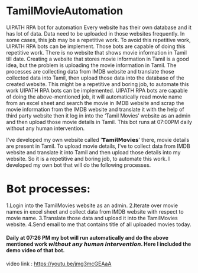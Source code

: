 # TamilMovieAutomation
UIPATH RPA bot for automation
Every website has their own database and it has lot of data. Data need to be uploaded in those websites frequently. In some cases, this job may be a repetitive work. To avoid this repetitive work, UIPATH RPA bots can be implement. Those bots are capable of doing this repetitive work. There is no website that shows movie information in Tamil till date. Creating a website that stores movie information in Tamil is a good idea, but the problem is uploading the movie information in Tamil. The processes are collecting data from IMDB website and translate those collected data into Tamil, then upload those data into the database of the created website. This might be a repetitive and boring job, to automate this work UIPATH RPA bots can be implemented. UIPATH RPA bots are capable of doing the above-mentioned job, it will automatically read movie name from an excel sheet and search the movie in IMDB website and scrap the movie information from the IMDB website and translate it with the help of third party website then it log in into the ‘Tamil Movies’ website as an admin and then upload those movie details in Tamil. This bot runs at 07:00PM daily without any human intervention.

I've developed my own website called '𝗧𝗮𝗺𝗶𝗹𝗠𝗼𝘃𝗶𝗲𝘀' there, movie details are present in Tamil. To upload movie details, I've to collect data from IMDB website and translate it into Tamil and then upload those details into my website. So it is a repetitive and boring job, to automate this work. I developed my own bot that will do the following processes.

# 𝗕𝗼𝘁 𝗽𝗿𝗼𝗰𝗲𝘀𝘀𝗲𝘀:
1.Login into the TamilMovies website as an admin.
2.Iterate over movie names in excel sheet and collect data from IMDB website with respect to movie name.
3.Translate those data and upload it into the TamilMovies website.
4.Send email to me that contains title of all uploaded movies today.

#### Daily at 07:26 PM my bot will run automatically and do the above mentioned work 𝙬𝙞𝙩𝙝𝙤𝙪𝙩 𝙖𝙣𝙮 𝙝𝙪𝙢𝙖𝙣 𝙞𝙣𝙩𝙚𝙧𝙫𝙚𝙣𝙩𝙞𝙤𝙣. Here I included the demo video of that bot.
video link : https://youtu.be/jmg3mcGEAaA
